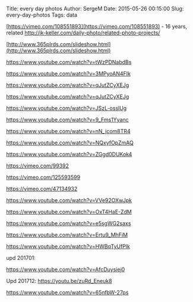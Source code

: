 Title: every day photos
Author: SergeM
Date: 2015-05-26 00:15:00
Slug: every-day-photos
Tags: data

[https://vimeo.com/108551893](https://vimeo.com/108551893) - 16 years, related http://jk-keller.com/daily-photo/related-photo-projects/


[http://www.365plrds.com/slideshow.html](http://www.365plrds.com/slideshow.html)


https://www.youtube.com/watch?v=tWzPDNabdBs

https://www.youtube.com/watch?v=3MPyoAN4FIk

https://www.youtube.com/watch?v=qJutZCyXEJg

https://www.youtube.com/watch?v=qJutZCyXEJg

https://www.youtube.com/watch?v=JSzL-osslUg

https://www.youtube.com/watch?v=9_Fms1Yyanc

https://www.youtube.com/watch?v=nN_jcom8TR4

https://www.youtube.com/watch?v=NQxyfOpZmAQ

https://www.youtube.com/watch?v=ZGgd0DUKok4

https://vimeo.com/99392

https://vimeo.com/125593599



https://vimeo.com/47134932

https://www.youtube.com/watch?v=VVe92OXwJpk

https://www.youtube.com/watch?v=OxT4HaE-ZdM

https://www.youtube.com/watch?v=e5sgWG2saxs

https://www.youtube.com/watch?v=Ertu9_MhFiM

https://www.youtube.com/watch?v=HWBqTyUfPlk



upd 201701:

https://www.youtube.com/watch?v=AfcDuysiej0


Upd 201712:
https://youtu.be/zuRd_Eneuk8

https://www.youtube.com/watch?v=65nfbW-27ps

